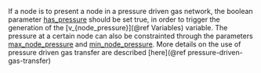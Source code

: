 If a node is to present a node in a pressure driven gas network, the boolean parameter
[has\_pressure](@ref) should be set true, in order to trigger the generation of the
[v_{node_pressure}](@ref Variables) variable.
The pressure at a certain node can also be constrainted through the
parameters [max\_node\_pressure](@ref) and [min\_node\_pressure](@ref). More details on the use of pressure driven gas transfer
are described [here](@ref pressure-driven-gas-transfer)
